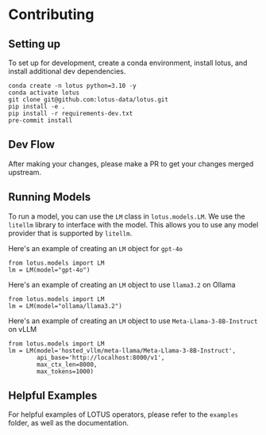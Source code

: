 # Contributing

## Setting up

To set up for development, create a conda environment, install lotus, and install additional dev dependencies.
```
conda create -n lotus python=3.10 -y
conda activate lotus
git clone git@github.com:lotus-data/lotus.git
pip install -e .
pip install -r requirements-dev.txt
pre-commit install
```

## Dev Flow
After making your changes, please make a PR to get your changes merged upstream.

## Running Models
To run a model, you can use the `LM` class in `lotus.models.LM`. We use the `litellm` library to interface with the model.
This allows you to use any model provider that is supported by `litellm`.

Here's an example of creating an `LM` object for `gpt-4o`
```
from lotus.models import LM
lm = LM(model="gpt-4o")
```

Here's an example of creating an `LM` object to use `llama3.2` on Ollama
```
from lotus.models import LM
lm = LM(model="ollama/llama3.2")
```

Here's an example of creating an `LM` object to use `Meta-Llama-3-8B-Instruct` on vLLM
```
from lotus.models import LM
lm = LM(model='hosted_vllm/meta-llama/Meta-Llama-3-8B-Instruct',
        api_base='http://localhost:8000/v1',
        max_ctx_len=8000,
        max_tokens=1000)
```

## Helpful Examples
For helpful examples of LOTUS operators, please refer to the `examples` folder, as well as the documentation.
